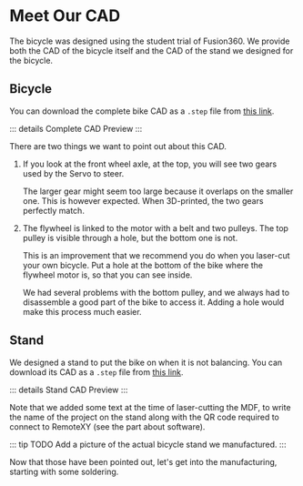 <script setup>
    import StlViewer from "../.vitepress/theme/components/StlViewer.vue";
</script>

# Meet Our CAD

The bicycle was designed using the student trial of Fusion360. We provide both the CAD of the bicycle itself and the CAD of the stand we designed for the bicycle.

## Bicycle

You can download the complete bike CAD as a `.step` file from <a href="/assets/step/complete-bicycle.step" download>this link</a>.

::: details Complete CAD Preview
<StlViewer stlUrl="/assets/stl/complete-bicycle.stl" />
:::

There are two things we want to point out about this CAD.

1. If you look at the front wheel axle, at the top, you will see two gears used by the Servo to steer.

    The larger gear might seem too large because it overlaps on the smaller one. This is however expected. When 3D-printed, the two gears perfectly match.

2. The flywheel is linked to the motor with a belt and two pulleys. The top pulley is visible through a hole, but the bottom one is not.

    This is an improvement that we recommend you do when you laser-cut your own bicycle. Put a hole at the bottom of the bike where the flywheel motor is, so that you can see inside.

    We had several problems with the bottom pulley, and we always had to disassemble a good part of the bike to access it. Adding a hole would make this process much easier.

## Stand

We designed a stand to put the bike on when it is not balancing. You can download its CAD as a `.step` file from <a href="/assets/step/stand-without-bicycle.step" download>this link</a>.

::: details Stand CAD Preview
<StlViewer stlUrl="/assets/stl/stand-without-bicycle.stl" meshColor="#a16207" />
:::

Note that we added some text at the time of laser-cutting the MDF, to write the name of the project on the stand along with the QR code required to connect to RemoteXY (see the part about software).

::: tip TODO
Add a picture of the actual bicycle stand we manufactured.
:::

Now that those have been pointed out, let's get into the manufacturing, starting with some soldering.